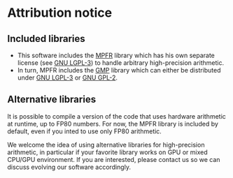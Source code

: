 # Attribution notice

## Included libraries

- This software includes the [MPFR](https://www.mpfr.org) library which has his own separate license
(see [GNU LGPL-3](https://www.gnu.org/licenses/lgpl-3.0.html)) to handle arbitrary high-precision arithmetic.
- In turn, MPFR includes the [GMP](https://gmplib.org) library which can either be distributed
under [GNU LGPL-3](https://www.gnu.org/licenses/lgpl-3.0.html) or [GNU GPL-2](https://www.gnu.org/licenses/old-licenses/gpl-2.0.html).

## Alternative libraries

It is possible to compile a version of the code that uses hardware arithmetic at runtime, up to FP80 numbers.
For now, the MPFR library is included by default, even if you inted to use only FP80 arithmetic.

We welcome the idea of using alternative libraries for high-precision arithmetic, in particular if your
favorite library works on GPU or mixed CPU/GPU environment. If you are interested, please contact us
so we can discuss evolving our software accordingly.
